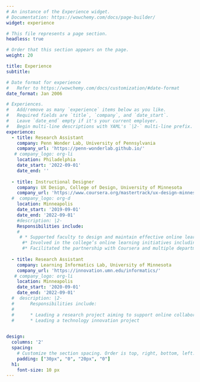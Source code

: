 ```yaml
---
# An instance of the Experience widget.
# Documentation: https://wowchemy.com/docs/page-builder/
widget: experience

# This file represents a page section.
headless: true

# Order that this section appears on the page.
weight: 20

title: Experience
subtitle:

# Date format for experience
#   Refer to https://wowchemy.com/docs/customization/#date-format
date_format: Jan 2006

# Experiences.
#   Add/remove as many `experience` items below as you like.
#   Required fields are `title`, `company`, and `date_start`.
#   Leave `date_end` empty if it's your current employer.
#   Begin multi-line descriptions with YAML's `|2-` multi-line prefix.
experience:
  - title: Research Assistant
    company: Penn Wonder Lab, University of Pennsylvania 
    company_url: 'https://penn-wonderlab.github.io/'
   # company_logo: org-li
    location: Philadelphia
    date_start: '2022-09-01'
    date_end: ''
    
  - title: Instructional Designer
    company: UX Design, College of Design, University of Minnesota
    company_url: 'https://www.coursera.org/mastertrack/ux-design-minnesota'
  #  company_logo: org-d
    location: Minneapolis
    date_start: '2019-09-01'
    date_end: '2022-09-01'
    #description: |2-
    Responsibilities include:
    #    
     # * Supported faculty to design and maintain effective online learning experiences on various platforms
      #* Involved in the college’s online learning initiatives including designing a new degree program on Coursera ([UX Design](https://www.coursera.org/mastertrack/ux-design-minnesota))  
      #* Facilitated the partnership with Coursera and multiple departments across the University
        
  - title: Research Assistant
    company: Learning Informatics Lab, University of Minnesota
    company_url: 'https://innovation.umn.edu/informatics/'
   # company_logo: org-li
    location: Minneapolis
    date_start: '2020-09-01'
    date_end: '2022-09-01'
  #  description: |2-
  #      Responsibilities include:
  #      
  #      * Leading a research project aiming to support online collaborative social reading
  #      * Leading a technology innovation project   

  
design:
  columns: '2'
  spacing:
    # Customize the section spacing. Order is top, right, bottom, left.
    padding: ["30px", "0", "20px", "0"]
  h1: 
    font-size: 10 px
---
```

